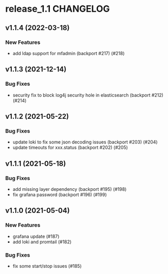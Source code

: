 # release_1.1 CHANGELOG

## v1.1.4 (2022-03-18)

### New Features

- add ldap support for mfadmin (backport #217) (#218)

## v1.1.3 (2021-12-14)

### Bug Fixes

- security fix to block log4j security hole in elasticsearch (backport #212) (#214)

## v1.1.2 (2021-05-22)

### Bug Fixes

- update loki to fix some json decoding issues (backport #203) (#204)
- update timeouts for xxx.status (backport #202) (#205)

## v1.1.1 (2021-05-18)

### Bug Fixes

- add missing layer dependency (backport #195) (#198)
- fix grafana password (backport #196) (#199)

## v1.1.0 (2021-05-04)

### New Features

- grafana update (#187)
- add loki and promtail (#182)

### Bug Fixes

- fix some start/stop issues (#185)


